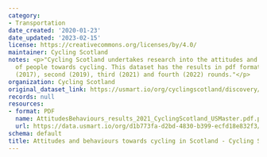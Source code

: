 ```yaml
---
category:
- Transportation
date_created: '2020-01-23'
date_updated: '2023-02-15'
license: https://creativecommons.org/licenses/by/4.0/
maintainer: Cycling Scotland
notes: <p>"Cycling Scotland undertakes research into the attitudes and behaviours
  of people towards cycling. This dataset has the results in pdf format from the first
  (2017), second (2019), third (2021) and fourth (2022) rounds."</p>
organization: Cycling Scotland
original_dataset_link: https://usmart.io/org/cyclingscotland/discovery/discovery-view-detail/f9e2f1dc-5f97-4508-a370-ea6f744f6f62
records: null
resources:
- format: PDF
  name: AttitudesBehaviours_results_2021_CyclingScotland_USMaster.pdf.pdf
  url: https://data.usmart.io/org/d1b773fa-d2bd-4830-b399-ecfd18e832f3/resource?resourceGUID=61b8068b-686b-45f1-83a6-5047518203f7
schema: default
title: Attitudes and behaviours towards cycling in Scotland - Cycling Scotland
---
```

